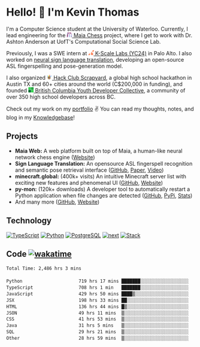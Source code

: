# Hello! 👋 I'm Kevin Thomas

I'm a Computer Science student at the University of Waterloo. 
Currently, I lead engineering for the [<img src="https://github.com/kevinjosethomas/kevinjosethomas/blob/main/public/icons/maia.png?raw=true" width="14" height="14" /> Maia Chess](https://maiachess.com/) project, where I get to work with  Dr. Ashton Anderson at UofT's Computational Social Science Lab.

Previously, I was a SWE intern at [<img src="https://github.com/kevinjosethomas/kevinjosethomas/blob/main/public/icons/kscale.svg?raw=true" width="14" height="14" /> K-Scale Labs (YC24)](https://kscale.dev/) in Palo Alto. I also worked on [neural sign language translation](https://arxiv.org/abs/2408.09311), developing an open-source ASL fingerspelling and pose-generation model.

I also organized [<img src="https://raw.githubusercontent.com/kevinjosethomas/kevinjosethomas/108355f0abaaaf0f25b6c61e60a776b654345b73/public/icons/scrapyard.svg" width="14" height="14" /> Hack Club Scrapyard](https://scrapyard.hackclub.com/), a global high school hackathon in Austin TX and 60+ cities around the world (C$200,000 in funding), and founded [<img src="https://raw.githubusercontent.com/kevinjosethomas/kevinjosethomas/108355f0abaaaf0f25b6c61e60a776b654345b73/public/icons/bcydc.svg" width="14" height="14" /> British Columbia Youth Developer Collective](https://bcydc.ca/), a community of over 350 high school developers across BC.

Check out my work on my [portfolio](https://kevinjosethomas.com/) ✌️ You can read my thoughts, notes, and blog in my [Knowledgebase](https://knowledge.kevinjosethomas.com)!

## Projects

- **Maia Web:** A web platform built on top of Maia, a human-like neural network chess engine ([Website](https://maiachess.com/))
- **Sign Language Translation:** An opensource ASL fingerspell recognition and semantic pose retrieval interface ([GitHub](https://github.com/kevinjosethomas/sign-language-processing), [Paper](https://arxiv.org/abs/2408.09311), [Video](https://www.youtube.com/watch?v=uuPxMWQRoXc))
- **minecraft.global:** (400k+ visits) An intuitive Minecraft server list with exciting new features and phenomenal UI ([GitHub](https://github.com/kevinjosethomas?tab=repositories&q=minecraft&type=&language=&sort=), [Website](https://minecraft.global/))
- **py-mon:** (120k+ downloads) A developer tool to automatically restart a Python application when file changes are detected ([GitHub](https://github.com/kevinjosethomas/py-mon), [PyPi](https://pypi.org/project/py-mon/), [Stats](https://pypistats.org/packages/py-mon))
- And many more ([GitHub](https://github.com/kevinjosethomas?tab=repositories), [Website](https://kevinjosethomas.com/work))

## Technology

[![TypeScript](https://github.com/kevinjosethomas/kevinjosethomas/assets/46242684/444b2e5d-659f-41f5-81fe-3abafb75cb6c)](https://kevinjosethomas.com/stack)
[![Python](https://github.com/kevinjosethomas/kevinjosethomas/assets/46242684/34a174c4-54db-4c4e-9842-2324d47cb043)](https://kevinjosethomas.com/stack)
[![PostgreSQL](https://github.com/kevinjosethomas/kevinjosethomas/assets/46242684/46d6de1c-c483-4dc7-ab3a-87763af6fc78)](https://kevinjosethomas.com/stack)
[![next](https://github.com/kevinjosethomas/kevinjosethomas/assets/46242684/bc46bae5-1ad9-42a7-b7a2-427cbde7c994)](https://kevinjosethomas.com/stack)
[![Stack](https://github.com/kevinjosethomas/kevinjosethomas/assets/46242684/0b9b7eeb-8cce-4a56-bffd-3131dd4dd88c)](https://kevinjosethomas.com/stack)

## Code [![wakatime](https://wakatime.com/badge/user/e9d16d74-e01d-4a37-8086-9257e0bde1c2.svg?style=flat-square)](https://wakatime.com/@e9d16d74-e01d-4a37-8086-9257e0bde1c2)

<!--START_SECTION:waka-->

```txt
Total Time: 2,486 hrs 3 mins

Python                     719 hrs 17 mins ███████░░░░░░░░░░░░░░░░░░   28.60 %
TypeScript                 708 hrs 1 min   ███████░░░░░░░░░░░░░░░░░░   28.15 %
JavaScript                 429 hrs 50 mins ████▒░░░░░░░░░░░░░░░░░░░░   17.09 %
JSX                        198 hrs 33 mins ██░░░░░░░░░░░░░░░░░░░░░░░   07.89 %
HTML                       136 hrs 44 mins █▒░░░░░░░░░░░░░░░░░░░░░░░   05.44 %
JSON                       49 hrs 11 mins  ▒░░░░░░░░░░░░░░░░░░░░░░░░   01.96 %
CSS                        41 hrs 53 mins  ▒░░░░░░░░░░░░░░░░░░░░░░░░   01.67 %
Java                       31 hrs 5 mins   ▒░░░░░░░░░░░░░░░░░░░░░░░░   01.24 %
SQL                        29 hrs 21 mins  ▒░░░░░░░░░░░░░░░░░░░░░░░░   01.17 %
Other                      28 hrs 59 mins  ▒░░░░░░░░░░░░░░░░░░░░░░░░   01.15 %
```

<!--END_SECTION:waka-->
